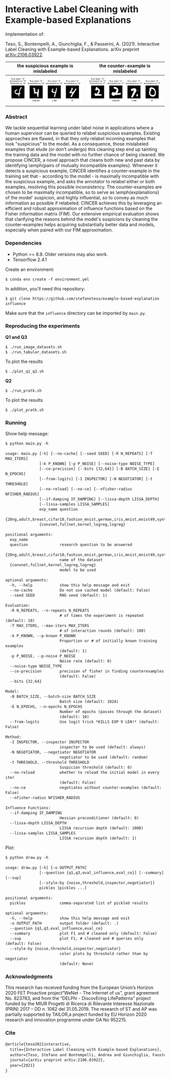 # Interactive Label Cleaning with Example-based Explanations

Implementation of:

Teso, S., Bontempelli, A., Giunchiglia, F., & Passerini, A. (2021). Interactive Label
Cleaning with Example-based Explanations. arXiv preprint
[arXiv:2106.03922](https://arxiv.org/pdf/2106.03922.pdf).

|the suspicious example is mislabeled|the counter-example is mislabeled|
|---|---|
|![](example_ce_user_wrong.png)|![](example_ce_machine_wrong.png)|

### Abstract

We tackle sequential learning under label noise in applications where a human supervisor
can be queried to relabel suspicious examples. Existing approaches are flawed, in that 
they only relabel incoming examples that look "suspicious" to the model. 
As a consequence, those mislabeled examples that elude (or don't undergo) this cleaning 
step end up tainting the training data and the model with no further chance of being 
cleaned. We propose CINCER, a novel approach that cleans both new and past data by 
identifying \emph{pairs of mutually incompatible examples}. Whenever it detects a 
suspicious example, CINCER identifies a counter-example in the training set that - according 
to the model - is maximally incompatible with the suspicious example, and asks the annotator 
to relabel either or both examples, resolving this possible inconsistency. 
The counter-examples are chosen to be maximally incompatible, so to serve as 
\emph{explanations} of the model' suspicion, and highly influential, so to convey 
as much information as possible if relabeled. CINCER achieves this by leveraging 
an efficient and robust approximation of influence functions based on the 
Fisher information matrix (FIM). Our extensive empirical evaluation shows that 
clarifying the reasons behind the model's suspicions by cleaning the counter-examples 
helps acquiring substantially better data and models, especially when paired with our 
FIM approximation.


### Dependencies

- Python >= 8.8. Older versions may also work.
- Tensorflow 2.4.1

Create an environment:

```shell
$ conda env create -f environment.yml
```

In addition, you'll need this repository:
```shell
$ git clone https://github.com/stefanoteso/example-based-explanation influence
```
Make sure that the `influence` directory can be imported by `main.py`.


### Reproducing the experiments

**Q1 and Q3**

```shell
$ ./run_image_datasets.sh
$ ./run_tabular_datasets.sh
```

To plot the results

```shell
$ ./plot_q1_q3.sh
```

**Q2**

```shell
$ ./run_pratk.sh
```

To plot the results

```shell
$ ./plot_pratk.sh
```

### Running
Show help message:

```
$ python main.py -h

usage: main.py [-h] [--no-cache] [--seed SEED] [-R N_REPEATS] [-T MAX_ITERS]
               [-k P_KNOWN] [-p P_NOISE] [--noise-type NOISE_TYPE]
               [--ce-precision] [--bits {32,64}] [-B BATCH_SIZE] [-E N_EPOCHS]
               [--from-logits] [-I INSPECTOR] [-N NEGOTIATOR] [-t THRESHOLD]
               [--no-reload] [--no-ce] [--nfisher-radius NFISHER_RADIUS]
               [--if-damping IF_DAMPING] [--lissa-depth LISSA_DEPTH]
               [--lissa-samples LISSA_SAMPLES]
               exp_name question
               {20ng,adult,breast,cifar10,fashion_mnist,german,iris,mnist,mnist49,synthetic,wine}
               {convnet,fullnet,kernel_logreg,logreg}

positional arguments:
  exp_name
  question              research question to be answered
  {20ng,adult,breast,cifar10,fashion_mnist,german,iris,mnist,mnist49,synthetic,wine}
                        name of the dataset
  {convnet,fullnet,kernel_logreg,logreg}
                        model to be used

optional arguments:
  -h, --help            show this help message and exit
  --no-cache            Do not use cached model (default: False)
  --seed SEED           RNG seed (default: 1)

Evaluation:
  -R N_REPEATS, --n-repeats N_REPEATS
                        # of times the experiment is repeated (default: 10)
  -T MAX_ITERS, --max-iters MAX_ITERS
                        # of interaction rounds (default: 100)
  -k P_KNOWN, --p-known P_KNOWN
                        Proportion or # of initially known training examples
                        (default: 1)
  -p P_NOISE, --p-noise P_NOISE
                        Noise rate (default: 0)
  --noise-type NOISE_TYPE
  --ce-precision        precision of fisher in finding counterexamples
                        (default: False)
  --bits {32,64}

Model:
  -B BATCH_SIZE, --batch-size BATCH_SIZE
                        Batch size (default: 1024)
  -E N_EPOCHS, --n-epochs N_EPOCHS
                        Number of epochs (passes through the dataset)
                        (default: 10)
  --from-logits         Use logit trick *KILLS EXP ∇ LEN!* (default: False)

Method:
  -I INSPECTOR, --inspector INSPECTOR
                        inspector to be used (default: always)
  -N NEGOTIATOR, --negotiator NEGOTIATOR
                        negotiator to be used (default: random)
  -t THRESHOLD, --threshold THRESHOLD
                        Suspicion threshold (default: 0)
  --no-reload           whether to reload the initial model in every iter
                        (default: False)
  --no-ce               negotiates without counter-examples (default: False)
  --nfisher-radius NFISHER_RADIUS

Influence Functions:
  --if-damping IF_DAMPING
                        Hessian preconditioner (default: 0)
  --lissa-depth LISSA_DEPTH
                        LISSA recursion depth (default: 1000)
  --lissa-samples LISSA_SAMPLES
                        LISSA recursion depth (default: 1)
```

Plot:

```
$ python draw.py -h

usage: draw.py [-h] [-o OUTPUT_PATH]
               [--question {q1,q3,eval_influence,eval_ce}] [--summary] [--sup]
               [--style-by {noise,threshold,inspector,negotiator}]
               pickles [pickles ...]

positional arguments:
  pickles               comma-separated list of pickled results

optional arguments:
  -h, --help            show this help message and exit
  -o OUTPUT_PATH        output folder (default: .)
  --question {q1,q3,eval_influence,eval_ce}
  --summary             plot F1 and # cleaned only (default: False)
  --sup                 plot F1, # cleaned and # queries only (default: False)
  --style-by {noise,threshold,inspector,negotiator}
                        color plots by threshold rather than by negotiator
                        (default: None)
```

### Acknowledgments
This research has received funding from the European Union’s Horizon 2020 FET Proactive
project“WeNet - The Internet of us”, grant agreement No. 823783, and from the 
“DELPhi - DiscovEring LifePatterns” project funded by the MIUR Progetti di Ricerca di 
Rilevante Interesse Nazionale (PRIN) 2017 – DD n. 1062 del 31.05.2019. The research of ST
and AP was partially supported by TAILOR,a project funded by EU Horizon 2020 research 
and innovation programme under GA No 952215.

### Cite

```markdown
@article{teso2021interactive,
  title={Interactive Label Cleaning with Example-based Explanations},
  author={Teso, Stefano and Bontempelli, Andrea and Giunchiglia, Fausto and Passerini, Andrea},
  journal={arXiv preprint arXiv:2106.03922},
  year={2021}
}
```